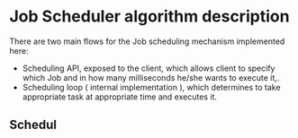 # Job Scheduler algorithm description
There are two main flows for the Job scheduling mechanism implemented here:
- Scheduling API, exposed to the client, which allows client to specify which Job and in how many milliseconds he/she wants to execute it,.
- Scheduling loop ( internal implementation ), which determines to take appropriate task at appropriate time and executes it. 

## Schedul
